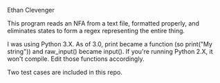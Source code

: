 Ethan Clevenger

This program reads an NFA from a text file, formatted properly, and eliminates
states to form a regex representing the entire thing.

I was using Python 3.X. As of 3.0, print became a function (so print("My string")) 
and raw_input() became input(). If you're running Python 2.X, it won't compile. Edit
those functions accordingly.

Two test cases are included in this repo.